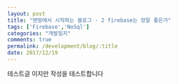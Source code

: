 ```yaml
---
layout: post
title: "맨땅에서 시작하는 블로그 - 2 firebase는 정말 좋은가"
tags: ['Firebase','NoSql']
categories: "개발일지"
comments: true
permalink: /development/blog/:title
date: 2017/12/19
---
```


테스트글 이지만 작성을 테스트합니다